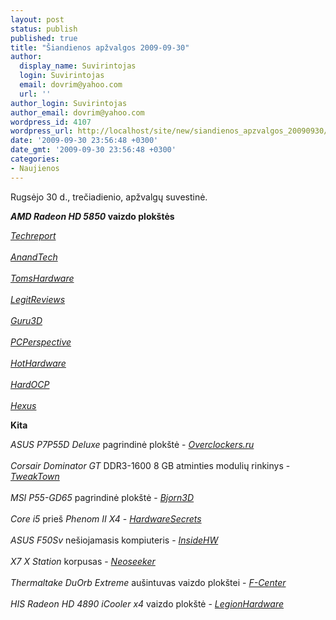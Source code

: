 ```yaml
---
layout: post
status: publish
published: true
title: "Šiandienos apžvalgos 2009-09-30"
author:
  display_name: Suvirintojas
  login: Suvirintojas
  email: dovrim@yahoo.com
  url: ''
author_login: Suvirintojas
author_email: dovrim@yahoo.com
wordpress_id: 4107
wordpress_url: http://localhost/site/new/siandienos_apzvalgos_20090930/
date: '2009-09-30 23:56:48 +0300'
date_gmt: '2009-09-30 23:56:48 +0300'
categories:
- Naujienos
---
```

<p>Rugsėjo 30 d., trečiadienio, apžvalgų suvestinė.</p>
<p><b><i>AMD Radeon HD 5850</i> vaizdo plokštės</b></p>
<p><i><a class="ns" href="http://www.techreport.com/articles.x/17652">Techreport</a></i><br />
<br /><i><a class="ns" href="http://www.anandtech.com/video/showdoc.aspx?i=3650">AnandTech</a></i><br />
<br /><i><a class="ns" href="http://www.tomshardware.com/reviews/radeon-hd-5850,2433.html">TomsHardware</a></i><br />
<br /><i><a class="ns" href="http://www.legitreviews.com/article/1097/1/">LegitReviews</a></i><br />
<br /><i><a class="ns" href="http://www.guru3d.com/article/radeon-hd-5850-review-crossfire/">Guru3D</a></i><br />
<br /><i><a class="ns" href="http://www.pcper.com/article.php?aid=788">PCPerspective</a></i><br />
<br /><i><a class="ns" href="http://hothardware.com/Articles/AMD-ATI-Radeon-HD-5850-Performance-Review/">HotHardware</a></i><br />
<br /><i><a class="ns" href="http://www.hardocp.com/article/2009/09/30/amds_ati_radeon_hd_5850_video_card_review">HardOCP</a></i><br />
<br /><i><a class="ns" href="http://www.hexus.net/content/item.php?item=20481">Hexus</a></i></p>
<p><b>Kita</b></p>
<p><i>ASUS P7P55D Deluxe</i> pagrindinė plokštė - <i><a class="ns" href="http://www.overclockersclub.com/reviews/asus_p7p55d_deluxe/">Overclockers.ru</a></i><br />
<br /><i>Corsair Dominator GT</i> DDR3-1600 8 GB atminties modulių rinkinys - <i><a class="ns" href="http://www.tweaktown.com/reviews/2944/corsair_dominator_gt_blue_8gb_ddr3_1600_kit_for_lynnfield/index.html">TweakTown</a></i><br />
<br /><i>MSI P55-GD65</i> pagrindinė plokštė - <i><a class="ns" href="http://www.bjorn3d.com/read.php?cID=1675">Bjorn3D</a></i><br />
<br /><i>Core i5</i> prieš <i>Phenom II X4</i> - <i><a class="ns" href="http://www.hardwaresecrets.com/article/819">HardwareSecrets</a></i><br />
<br /><i>ASUS F50Sv</i> nešiojamasis kompiuteris - <i><a class="ns" href="http://www.insidehw.com/Reviews/Notebooks/ASUS-F50Sv.html">InsideHW</a></i><br />
<br /><i>X7 X Station</i> korpusas - <i><a class="ns" href="http://www.neoseeker.com/Articles/Hardware/Reviews/gmc_x7_xstation/">Neoseeker</a></i><br />
<br /><i>Thermaltake DuOrb Extreme</i> aušintuvas vaizdo plokštei - <i><a class="ns" href="http://www.fcenter.ru/online.shtml?articles/hardware/cooling/27435">F-Center</a></i><br />
<br /><i>HIS Radeon HD 4890 iCooler x4</i> vaizdo plokštė - <i><a class="ns" href="http://www.legionhardware.com/document.php?id=859">LegionHardware</a></i><br /></p>
